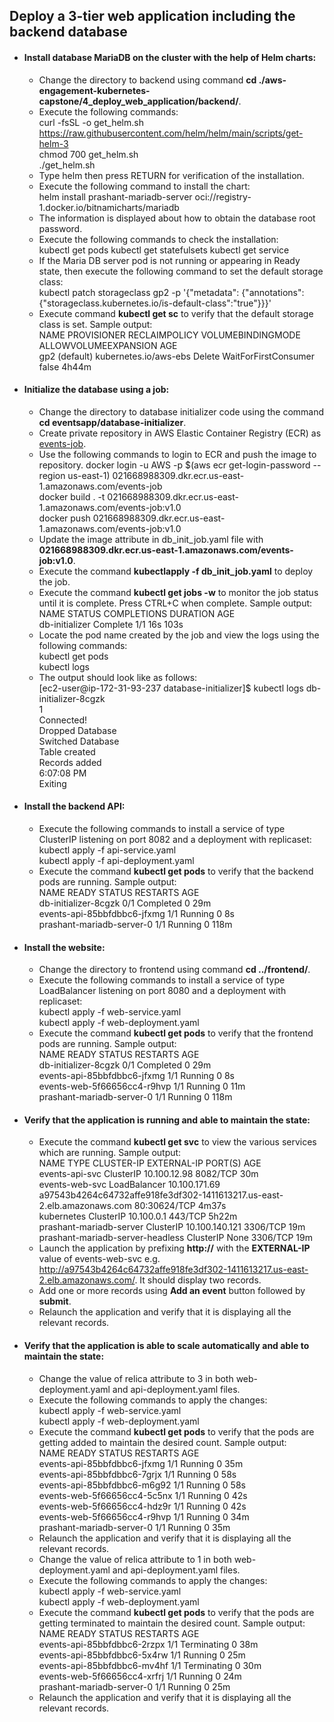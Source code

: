 ## Deploy a 3-tier web application including the backend database
- #### Install database MariaDB on the cluster with the help of Helm charts:
  - Change the directory to backend using command **cd ./aws-engagement-kubernetes-capstone/4_deploy_web_application/backend/**.
  - Execute the following commands:<br>
    curl -fsSL -o get_helm.sh https://raw.githubusercontent.com/helm/helm/main/scripts/get-helm-3<br>
    chmod 700 get_helm.sh<br>
    ./get_helm.sh
  - Type helm then press RETURN for verification of the installation.    
  - Execute the following command to install the chart:<br>
    helm install prashant-mariadb-server oci://registry-1.docker.io/bitnamicharts/mariadb
  - The information is displayed about how to obtain the database root password.
  - Execute the following commands to check the installation:<br>
    kubectl get pods
    kubectl get statefulsets
    kubectl get service
  - If the Maria DB server pod is not running or appearing in Ready state, then execute the following command to set the default storage class:<br>
    kubectl patch storageclass gp2 -p '{"metadata": {"annotations":{"storageclass.kubernetes.io/is-default-class":"true"}}}'
  - Execute command **kubectl get sc** to verify that the default storage class is set. Sample output:<br>
    NAME            PROVISIONER             RECLAIMPOLICY   VOLUMEBINDINGMODE      ALLOWVOLUMEEXPANSION   AGE<br>
    gp2 (default)   kubernetes.io/aws-ebs   Delete          WaitForFirstConsumer   false                  4h44m
- #### Initialize the database using a job:
  - Change the directory to database initializer code using the command **cd eventsapp/database-initializer**.
  - Create private repository in AWS Elastic Container Registry (ECR) as [events-job](https://us-east-1.console.aws.amazon.com/ecr/repositories/private/021668988309/events-job?region=us-east-1).
  - Use the following commands to login to ECR and push the image to repository.
    docker login -u AWS -p $(aws ecr get-login-password --region us-east-1) 021668988309.dkr.ecr.us-east-1.amazonaws.com/events-job<br>
    docker build . -t 021668988309.dkr.ecr.us-east-1.amazonaws.com/events-job:v1.0<br>
    docker push 021668988309.dkr.ecr.us-east-1.amazonaws.com/events-job:v1.0
  - Update the image attribute in db_init_job.yaml file with **021668988309.dkr.ecr.us-east-1.amazonaws.com/events-job:v1.0**.
  - Execute the command **kubectlapply -f db_init_job.yaml** to deploy the job.
  - Execute the command **kubectl get jobs -w** to monitor the job status until it is complete. Press CTRL+C when complete. Sample output:<br>
    NAME             STATUS     COMPLETIONS   DURATION   AGE<br>
    db-initializer   Complete   1/1           16s        103s
  - Locate the pod name created by the job and view the logs using the following commands:<br>
    kubectl get pods<br>
    kubectl logs <db-initializer-pod>
  - The output should look like as follows:<br>
    [ec2-user@ip-172-31-93-237 database-initializer]$ kubectl logs db-initializer-8cgzk<br>
    1<br>
    Connected!<br>
    Dropped Database<br>
    Switched Database<br>
    Table created<br>
    Records added<br>
    6:07:08 PM<br>
    Exiting
- #### Install the backend API:
  - Execute the following commands to install a service of type ClusterIP listening on port 8082 and a deployment with replicaset:<br>
    kubectl apply -f api-service.yaml<br>
    kubectl apply -f api-deployment.yaml
  - Execute the command **kubectl get pods** to verify that the backend pods are running. Sample output:<br>
    NAME                          READY   STATUS    RESTARTS   AGE<br>
    db-initializer-8cgzk          0/1     Completed   0          29m<br>
    events-api-85bbfdbbc6-jfxmg   1/1     Running     0          8s<br>
    prashant-mariadb-server-0     1/1     Running     0          118m
- #### Install the website:
  - Change the directory to frontend using command **cd ../frontend/**.
  - Execute the following commands to install a service of type LoadBalancer listening on port 8080 and a deployment with replicaset:<br>
    kubectl apply -f web-service.yaml<br>
    kubectl apply -f web-deployment.yaml
  - Execute the command **kubectl get pods** to verify that the frontend pods are running. Sample output:<br>
    NAME                          READY   STATUS    RESTARTS   AGE<br>
    db-initializer-8cgzk          0/1     Completed   0          29m<br>
    events-api-85bbfdbbc6-jfxmg   1/1     Running     0          8s<br>
    events-web-5f66656cc4-r9hvp   1/1     Running     0          11m<br>
    prashant-mariadb-server-0     1/1     Running     0          118m
- #### Verify that the application is running and able to maintain the state:
  - Execute the command **kubectl get svc** to view the various services which are running. Sample output:<br>
    NAME                               TYPE           CLUSTER-IP       EXTERNAL-IP                                                               PORT(S)        AGE<br>
    events-api-svc                     ClusterIP      10.100.12.98     <none>                                                                    8082/TCP       30m<br>
    events-web-svc                     LoadBalancer   10.100.171.69    a97543b4264c64732affe918fe3df302-1411613217.us-east-2.elb.amazonaws.com   80:30624/TCP   4m37s<br>
    kubernetes                         ClusterIP      10.100.0.1       <none>                                                                    443/TCP        5h22m<br>
    prashant-mariadb-server            ClusterIP      10.100.140.121   <none>                                                                    3306/TCP       19m<br>
    prashant-mariadb-server-headless   ClusterIP      None             <none>                                                                    3306/TCP       19m
  - Launch the application by prefixing **http://** with the **EXTERNAL-IP** value of events-web-svc e.g. http://a97543b4264c64732affe918fe3df302-1411613217.us-east-2.elb.amazonaws.com/. It should display two records.
  - Add one or more records using **Add an event** button followed by **submit**.
  - Relaunch the application and verify that it is displaying all the relevant records.
- #### Verify that the application is able to scale automatically and able to maintain the state:
  - Change the value of relica attribute to 3 in both web-deployment.yaml and api-deployment.yaml files.
  - Execute the following commands to apply the changes:<br>
    kubectl apply -f web-service.yaml<br>
    kubectl apply -f web-deployment.yaml
  - Execute the command **kubectl get pods** to verify that the pods are getting added to maintain the desired count. Sample output:<br>
    NAME                          READY   STATUS    RESTARTS   AGE<br>
    events-api-85bbfdbbc6-jfxmg   1/1     Running   0          35m<br>
    events-api-85bbfdbbc6-7grjx   1/1     Running   0          58s<br>
    events-api-85bbfdbbc6-m6g92   1/1     Running   0          58s<br>
    events-web-5f66656cc4-5c5nx   1/1     Running   0          42s<br>
    events-web-5f66656cc4-hdz9r   1/1     Running   0          42s<br>
    events-web-5f66656cc4-r9hvp   1/1     Running   0          34m<br>
    prashant-mariadb-server-0     1/1     Running   0          35m
  - Relaunch the application and verify that it is displaying all the relevant records.
  - Change the value of relica attribute to 1 in both web-deployment.yaml and api-deployment.yaml files.
  - Execute the following commands to apply the changes:<br>
    kubectl apply -f web-service.yaml<br>
    kubectl apply -f web-deployment.yaml
  - Execute the command **kubectl get pods** to verify that the pods are getting terminated to maintain the desired count. Sample output:<br>
    NAME                          READY   STATUS        RESTARTS   AGE<br>
    events-api-85bbfdbbc6-2rzpx   1/1     Terminating   0          38m<br>
    events-api-85bbfdbbc6-5x4rw   1/1     Running       0          25m<br>
    events-api-85bbfdbbc6-mv4hf   1/1     Terminating   0          30m<br>
    events-web-5f66656cc4-xrfrj   1/1     Running       0          24m<br>
    prashant-mariadb-server-0     1/1     Running       0          25m
  - Relaunch the application and verify that it is displaying all the relevant records.
  
